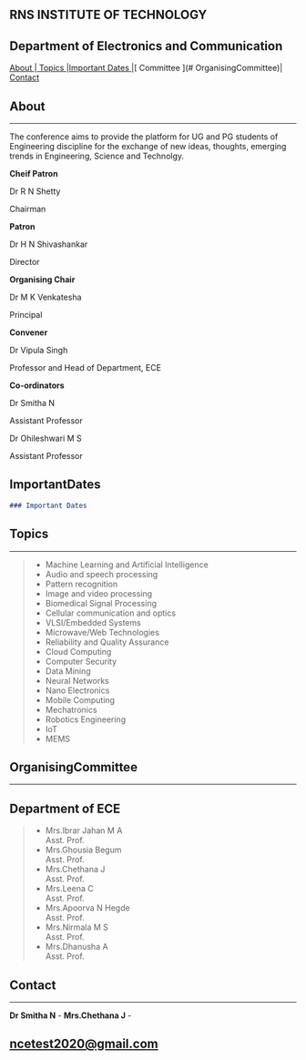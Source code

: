 ## RNS INSTITUTE OF TECHNOLOGY

## Department of Electronics and Communication
[ About ](#About)|[ Topics ](#Topics)|[Important Dates ](#ImportantDates)|[ Committee ](# OrganisingCommittee)|[ Contact ](#Contact)

## About ##

* * *
The conference aims to provide the platform for UG and PG students of Engineering discipline for the exchange of new ideas, thoughts, emerging trends in Engineering, Science and Technolgy.



**Cheif Patron**

 Dr R N Shetty
 
 Chairman

**Patron**

Dr H N Shivashankar

Director

**Organising Chair**

Dr M K Venkatesha

Principal

**Convener**

Dr Vipula Singh

Professor and Head of Department, ECE

**Co-ordinators**

 Dr Smitha N
 
 Assistant Professor

 Dr Ohileshwari M S
 
 Assistant Professor

## ImportantDates ##
```markdown
### Important Dates

```

## Topics ##
 
* * *
>- Machine Learning and Artificial Intelligence
>- Audio and speech processing
>- Pattern recognition
>- Image and video processing
>- Biomedical Signal Processing
>- Cellular communication and optics
>- VLSI/Embedded Systems
>- Microwave/Web Technologies
>- Reliability and Quality Assurance
>- Cloud Computing
>- Computer Security
>- Data Mining
>- Neural Networks
>- Nano Electronics
>- Mobile Computing
>- Mechatronics
>- Robotics Engineering
>- IoT
>- MEMS


## OrganisingCommittee ##

* * *

## Department of ECE
>- Mrs.Ibrar Jahan M A          
Asst. Prof.
>- Mrs.Ghousia Begum           
Asst. Prof.
>- Mrs.Chethana J             
Asst. Prof.
>- Mrs.Leena C                  
Asst. Prof.
>- Mrs.Apoorva N Hegde          
Asst. Prof.
>- Mrs.Nirmala M S           
Asst. Prof.
>- Mrs.Dhanusha A               
Asst. Prof.


## Contact ##

* * *

 **Dr Smitha N**         -
 **Mrs.Chethana J**      -
## ncetest2020@gmail.com
